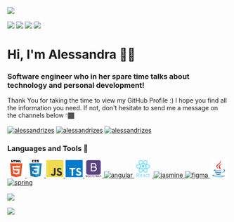 ![](https://komarev.com/ghpvc/?username=alessandrizes&color=yellow&style=flat)

[![](https://github-readme-stats.vercel.app/api/pin/?username=alessandrizes&repo=alessandrizes.github.io&theme=flag-india)](https://github.com/alessandrizes/alessandrizes.github.io)
[![](https://github-readme-stats.vercel.app/api/pin/?username=alessandrizes&repo=efeitoenjuba&theme=flag-india)](https://github.com/alessandrizes/efeitoenjuba)
[![](https://github-readme-stats.vercel.app/api/pin/?username=alessandrizes&repo=terra&theme=flag-india)](https://github.com/alessandrizes/terra)
[![](https://github-readme-stats.vercel.app/api/pin/?username=alessandrizes&repo=my-first-portfolio&theme=flag-india)](https://github.com/alessandrizes/my-first-portfolio)

<h1>Hi, I'm Alessandra 👋🏾 </h1>
<h3>Software engineer who in her spare time talks about technology and personal development!</h3>

Thank You for taking the time to view my GitHub Profile :) 
I hope you find all the information you need. If not, don't hesitate to send me a message on the channels below 👇🏾

<p align="left">
<a href="https://linkedin.com/in/alessandrizes" target="blank"><img align="center" src="https://raw.githubusercontent.com/rahuldkjain/github-profile-readme-generator/master/src/images/icons/Social/linked-in-alt.svg" alt="alessandrizes" height="30" width="40" /></a>
<a href="https://twitter.com/alessandrizes" target="blank"><img align="center" src="https://raw.githubusercontent.com/rahuldkjain/github-profile-readme-generator/master/src/images/icons/Social/twitter.svg" alt="alessandrizes" height="30" width="40" /></a>
<a href="https://instagram.com/alessandrizes" target="blank"><img align="center" src="https://raw.githubusercontent.com/rahuldkjain/github-profile-readme-generator/master/src/images/icons/Social/instagram.svg" alt="alessandrizes" height="30" width="40" /></a>
</p>

<h3 align="left">Languages and Tools 🚀</h3>
<p align="left">
  <a href="https://www.w3.org/html/" target="_blank"> <img src="https://raw.githubusercontent.com/devicons/devicon/master/icons/html5/html5-original-wordmark.svg" alt="html5" width="40" height="40"/> </a>
  <a href="https://www.w3schools.com/css/" target="_blank"> <img src="https://raw.githubusercontent.com/devicons/devicon/master/icons/css3/css3-original-wordmark.svg" alt="css3" width="40" height="40"/> </a>
  <a href="https://developer.mozilla.org/en-US/docs/Web/JavaScript" target="_blank"> <img src="https://raw.githubusercontent.com/devicons/devicon/master/icons/javascript/javascript-original.svg" alt="javascript" width="40" height="40"/> </a>
  <a href="https://www.typescriptlang.org/" target="_blank"> <img src="https://raw.githubusercontent.com/devicons/devicon/master/icons/typescript/typescript-original.svg" alt="typescript" width="40" height="40"/> </a>
  <a href="https://getbootstrap.com" target="_blank"> <img src="https://raw.githubusercontent.com/devicons/devicon/master/icons/bootstrap/bootstrap-plain-wordmark.svg" alt="bootstrap" width="40" height="40"/> </a>
  <a href="https://angular.io" target="_blank"> <img src="https://angular.io/assets/images/logos/angular/angular.svg" alt="angular" width="40" height="40"/> </a>
  <a href="https://reactjs.org/" target="_blank"> <img src="https://raw.githubusercontent.com/devicons/devicon/master/icons/react/react-original-wordmark.svg" alt="react" width="40" height="40"/> </a>
  <a href="https://jasmine.github.io/" target="_blank"> <img src="https://www.vectorlogo.zone/logos/jasmine/jasmine-icon.svg" alt="jasmine" width="40" height="40"/> </a>
  <a href="https://www.figma.com/" target="_blank"> <img src="https://www.vectorlogo.zone/logos/figma/figma-icon.svg" alt="figma" width="40" height="40"/> </a>   
  <a href="https://www.java.com" target="_blank"> <img src="https://raw.githubusercontent.com/devicons/devicon/master/icons/java/java-original.svg" alt="java" width="40" height="40"/> </a>
  <a href="https://spring.io/" target="_blank"> <img src="https://www.vectorlogo.zone/logos/springio/springio-icon.svg" alt="spring" width="40" height="40"/> </a>
</p>

<a href="https://github.com/alessandrizes/github-readme-stats">
  <img align="center" src="https://github-readme-stats.vercel.app/api/top-langs/?username=alessandrizes&layout=compact&theme=flag-india" />
</a>

<p></p>

<a href="https://github.com/alessandrizes/github-readme-stats">
  <img align="center" src="https://github-readme-stats.vercel.app/api?username=alessandrizes&count_private=true&show_icons=true&theme=flag-india" />
</a>

